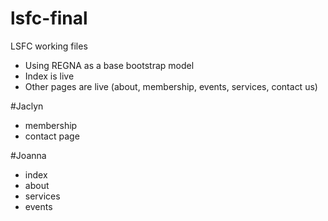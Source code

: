 # lsfc-final
LSFC working files 
- Using REGNA as a base bootstrap model
- Index is live
- Other pages are live (about, membership, events, services, contact us)

#Jaclyn
- membership
- contact page

#Joanna
- index
- about
- services
- events
